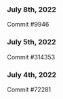 ### July 8th, 2022

Commit #9946

### July 5th, 2022

Commit #314353


### July 4th, 2022

Commit #72281
